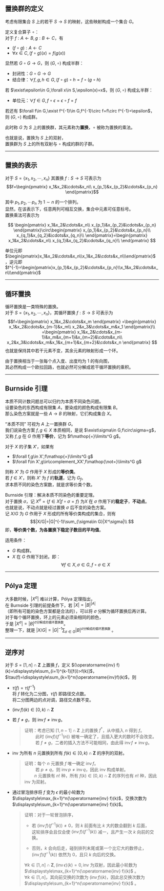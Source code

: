 ## 置换群的定义
考虑有限集合 $S$ 上的若干 $S\rightarrow S$ 的映射，这些映射构成一个集合 $G$。   

定义复合算子 $\circ$：  
对于 $f:A\leftarrow B,g:B\leftarrow C$，有
- $(f\circ g):A\leftarrow C$
- $\forall x\in C,(f\circ g)(x)=f(g(x))$

显然若 $G\circ G\rightarrow G$，则 $(G,\circ)$ 构成半群：
- 封闭性：$G\circ G\rightarrow G$
- 结合律：$\forall f,g,h\in G,(f\circ g)\circ h=f\circ(g\circ h)$

若 $\exist\epsilon\in G,\forall x\in S,\epsilon(x)=x$，则 $(G,\circ)$ 构成幺半群：
- 单位元：$\forall f\in G,f\circ\epsilon=\epsilon\circ f=f$

若还有 $\forall f\in G,\exist f^{-1}\in G,f^{-1}\circ f=f\circ f^{-1}=\epsilon$，则 $(G,\circ)$ 构成群。

此时称 $G$ 为 $S$ 上的置换群，其元素称为**置换**，$\circ$ 被称为置换的乘法。

也就是说，置换为 $S$ 上的双射，  
置换群为 $S$ 上的所有双射与 $\circ$ 构成的群的子群。

---------------------
## 置换的表示
对于 $S=\{x_1,x_2,\cdots,x_n\}$ 其置换 $f:S\rightarrow S$ 可表示为
$$f=\begin{pmatrix}
	x_1&x_2&\cdots&x_n\\
	x_{p_1}&x_{p_2}&\cdots&x_{p_n} 
\end{pmatrix}$$

其中 $p_1,p_2,\cdots p_n$ 为 $1\sim n$ 的一个排列。  
显然，在该表示下，任意两列可相互交换，集合中元素可任意标号。  
置换乘法可表示为

$$
\begin{pmatrix}
	x_1&x_2&\cdots&x_n\\
	x_{p_1}&x_{p_2}&\cdots&x_{p_n} 
\end{pmatrix}\circ\begin{pmatrix}
	x_{p_1}&x_{p_2}&\cdots&x_{p_n}\\
	x_{q_1}&x_{q_2}&\cdots&x_{q_n}\\
\end{pmatrix}=\begin{pmatrix}
	x_1&x_2&\cdots&x_n\\
	x_{q_1}&x_{q_2}&\cdots&x_{q_n}\\
\end{pmatrix}
$$

单位元即 $\begin{pmatrix}x_1&x_2&\cdots&x_n\\x_1&x_2&\cdots&x_n\\\end{pmatrix}$，逆元即 $f^{-1}=\begin{pmatrix}x_{p_1}&x_{p_2}&\cdots&x_{p_n}\\x_1&x_2&\cdots&x_n\\\end{pmatrix}$

----------------------------
## 循环置换
循环置换是一类特殊的置换。  
对于 $S=\{x_1,x_2,\cdots,x_n\}$，其循环置换 $f:S\rightarrow S$ 可表示为
$$f=\begin{pmatrix}
	x_1&x_2&\cdots&x_m
\end{pmatrix}
=\begin{pmatrix}
	x_1&x_2&\cdots&x_{m-1}&x_m\\
	x_2&x_3&\cdots&x_m&x_1
\end{pmatrix}\\
=\begin{pmatrix}
	x_1&x_2&\cdots&x_{m-1}&x_m&x_{m+1}&x_{m+2}&\cdots&x_n\\
	x_2&x_3&\cdots&x_m&x_1&x_{m+1}&x_{m+2}&\cdots&x_n
\end{pmatrix}
$$
也就是保持其中若干元素不变，其余元素的映射形成一个环。

由于置换相当于一张每个点入度、出度均为 $1$ 的有向图，  
其必然构成一个欧拉回路，也就必然可分解成若干循环置换的乘积。

------------------------------
## Burnside 引理
本质不同计数问题总可以归约为本质不同染色问题。  
设要染色的东西构成有限集 $A$，要染成的颜色构成有限集 $B$。    
那么染色方案就是一些 $A\rightarrow B$ 的映射，它们构成集合 $X$。  

“本质不同” 可视为 $A$ 上一置换群 $G$。    
我们说染色方案 $f,g\in X$ 本质相同，是说 $\exist\sigma\in G,f\circ\sigma=g$，  
又称 $f,g$ 在 $G$ 作用下**等价**，记为 $f\mathop{=}\limits^G g$。  


对于 $X$ 的子集 $X'$，如果有
- $\forall f,g\in X',f\mathop{=}\limits^G g$
- $\forall f\in X',g\in\complement_XX',f\mathop{\not=}\limits^G g$  

则称 $X'$ 为 $G$ 作用于 $X$ 形成的**等价类**。  
若 $f\in X'$，则称 $X'$ 为 $f$ 的**轨道**，记为 $G_f$。  
求本质不同的染色方案数，就是求等价类个数。

Burnside 引理：解决本质不同染色的重要定理。  
对于置换 $\sigma$，记 $X^\sigma=\{f\in X|f\circ\sigma=f\}$ 为$X$ 在 $\sigma$ 作用下的**稳定子**，**不动点**。      
也就是说，不动点就是经过置换 $\sigma$ 后不变的染色方案。  
记 $X/G$ 为 $G$ 作用于 $X$ 形成的所有等价类构成的集合，则有
$$|X/G|=|G|^{-1}\sum_{\sigma\in G}|X^\sigma|\\
$$
即，**等价类个数，为各置换下稳定子数目的平均值**。

适用条件：
- $G$ 构成群。
- $X$ 在 $G$ 作用下封闭，即：
  $$\forall f\in X,\sigma\in G,f\circ\sigma\in X$$

--------------------------------------------
## Pólya 定理
大多数时候，$|X^\sigma|$ 难以计算，Pólya 定理指出，  
在 Burnside 引理的前提条件下，若 $|X|=|B|^{|A|}$  
（即所有可能的染色方案都是合法的），可以将 $\sigma$ 分解为循环置换后再计算。  
对于每个循环置换，环上的元素必须染相同的颜色，  
于是 $|X^\sigma|=|B|^{\sigma\texttt{分解成的循环置换数}}$。  
整理一下，就是 $\displaystyle|X/G|=|G|^{-1}\sum_{\sigma\in G}|B|^{\sigma\texttt{分解成的循环置换数}}$ 。

-------------------------
## 逆序对

对于 $S=[1,n]\cap\mathbf{Z}$ 上置换 $f$，定义 $(\operatorname{inv} f)(k)=\displaystyle\sum_{i=1}^{k-1}[f(i)>f(k)]$，  
$\tau(f)=\displaystyle\sum_{k=1}^n(\operatorname{inv}f)(k)$，则

- $\tau(f)=\tau(f^{-1})$  
  将 $f$ 转化为二分图，$\tau(f)$ 即路径交点数。  
  将二分图两边的点对调，路径交点数不变。
- $(\operatorname{inv} f)(k)\in[0,k)\cap\mathbf{Z}$
- 若 $f\not=g$，则 $\operatorname{inv}f\not =\operatorname{inv} g$。
  > 证明：考虑已知 $[1,n-1]\cap\mathbf{Z}$ 上的置换 $f^*$，从中插入 $n$ 得到 $f$。  
  > $\qquad$ 此时 $(\mathrm{inv} f)(f^{-1}(n))$  被唯一确定了，且插入更大的数时不会改变。  
  > $\qquad$ 若 $f\not =g$，二者的插入方法不可能相同，由此得 $\operatorname{inv} f\not =\operatorname{inv} g$。

- $\mathrm{inv}$ 为所有 $n$ 元置换到所有 $f(k)\in[0,k)\cap\mathbf{Z}$ 的序列的双射。 
  > 证明：每个 $n$ 元置换 $f$ 唯一确定 $\operatorname{inv} f$。  
  > $\qquad$ 若 $p\not =q$，则 $\operatorname{inv} p\not =\operatorname{inv} q$，因此 $\mathrm{inv}$ 构成单射。  
  > $\qquad n$ 元置换有 $n!$ 种，所有 $f(k)\in[0,k)\cap\mathbf{Z}$ 的序列也有 $n!$ 种，因此 $\mathrm{inv}$ 为双射。
- 通过冒泡排序将 $f$ 变为 $\epsilon$ 的最小轮数为 $\displaystyle\max_{k=1}^n(\operatorname{inv} f)(k)$，交换次数为 $\displaystyle\sum_{k=1}^n(\operatorname{inv} f)(k)$。  
  > 证明：对于一轮冒泡排序，  
  > - 若 $(\operatorname{inv} f)(f^{-1}({k}))\not =0$，则 $k$ 前面有比 $k$ 大的数会翻到 $k$ 后面，   
  > 这轮排序会且仅会使 $(\operatorname{inv} f)(f^{-1}(k))$ 减一，且产生一次 $k$ 向前的交换。  
  >
  > - 否则，$k$ 会向后走，碰到排列末尾或第一个比它大的数停止，  
  >   $(\operatorname{inv} f)(f^{-1}(k))$ 依然为 $0$，且只 $k$ 向后的交换。  
  >
  > $\forall k\in[1,n]\cap\mathbf{Z},(\operatorname{inv}\epsilon)(k)=0,\mathrm{inv}$ 为双射，因此最小轮数为 $\displaystyle\max_{k=1}^n(\operatorname{inv} f)(k)$ 。  
  > $\forall k\in[1,n]$，其向前交换的次数为 $(\operatorname{inv} f)(k)$，因此总交换次数为 $\displaystyle\sum_{k=1}^n(\operatorname{inv} f)(k)$ 。 